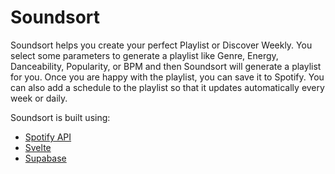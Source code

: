 # Soundsort
Soundsort helps you create your perfect Playlist or Discover Weekly. You select some parameters to generate a playlist
like Genre, Energy, Danceability, Popularity, or BPM and then Soundsort will generate a playlist for you.
Once you are happy with the playlist, you can save it to Spotify. You can also add a schedule to the playlist
so that it updates automatically every week or daily.

Soundsort is built using:
- [Spotify API](https://developer.spotify.com/documentation/web-api/)
- [Svelte](https://svelte.dev/)
- [Supabase](https://supabase.io/)
